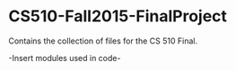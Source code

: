 # CS510-Fall2015-FinalProject

Contains the collection of files for the CS 510 Final.

-Insert modules used in code-

